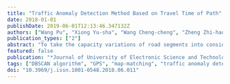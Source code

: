 ```yaml
---
title: "Traffic Anomaly Detection Method Based on Travel Time of Path"
date: 2018-01-01
publishDate: 2019-06-01T12:13:46.347132Z
authors: ["Wang Pu", "Xiong Yu-sha", "Wang Cheng-cheng", "Zheng Zhi-hao", "L U Heng-yu"]
publication_types: ["2"]
abstract: "To take the capacity variations of road segments into consideration, and to avoid the fake traffic anomaly detections caused by the normal fluctuation of road segment capacity, a new traffic anomaly detection method based on travel time of path is proposed. Shenzhen road network as sub spatial regions is divided into grids, and then ST-matching algorithm is applied to match Shenzhen taxi GPS coordinate to corresponding road segments, after that the DBSCAN algorithm is adopted to compute the time-varying threshold of path travel time, the travel time above threshold is recognized as anomaly. While maintaining high accuracy and sensitivity of detecting traffic network anomaly, this method is cost efficient and easy to implement."
featured: false
publication: "*Journal of University of Electronic Science and Technology of China*"
tags: ["DBSCAN algorithm", "GPS", "map-matching", "traffic anomaly detection", "travel time of path"]
doi: "10.3969/j.issn.1001-0548.2018.06.011"
---
```


